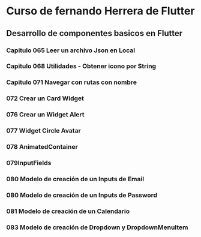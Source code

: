 # Curso de fernando Herrera de Flutter

## Desarrollo de componentes basicos en Flutter

### Capitulo 065 Leer un archivo Json en Local

### Capitulo 068 Utilidades - Obtener icono por String

### Capitulo 071 Navegar con rutas con nombre

### 072 Crear un Card Widget

### 076 Crear un Widget Alert

### 077 Widget Circle Avatar

### 078 AnimatedContainer

### 079InputFields

### 080 Modelo de creación de un Inputs de Email

### 080 Modelo de creación de un Inputs de Password

### 081 Modelo de creación de un Calendario

### 083 Modelo de creación de Dropdown y DropdownMenuItem